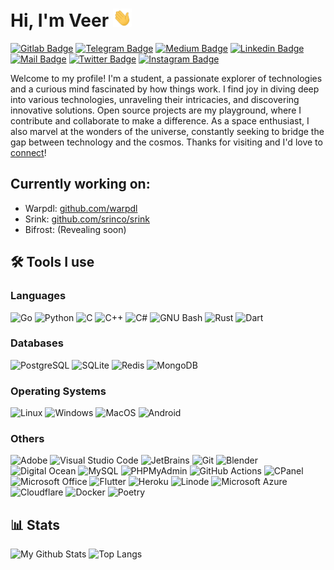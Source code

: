 # Hi, I'm Veer <img src="./wave.gif" width="30px">

[![Gitlab Badge](https://img.shields.io/badge/-celestix-FC6D26?style=flat&logo=GitLab&logoColor=white&link=https://gitlab.com/celestix/)](https://gitlab.com/celestix/)
[![Telegram Badge](https://img.shields.io/badge/-@CaptainPicard-0088cc?style=flat&logo=telegram&logoColor=white&link=https://telegram.me/captainpicard/)](https://telegram.me/captainpicard/)
[![Medium Badge](https://img.shields.io/badge/-@celestix-000000?style=flat&labelColor=000000&logo=Medium&link=https://medium.com/@celestix)](https://medium.com/@celestix)
[![Linkedin Badge](https://img.shields.io/badge/-celestix-blue?style=flat&logo=Linkedin&logoColor=white&link=https://www.linkedin.com/in/celestix/)](https://www.linkedin.com/in/celestix/)
[![Mail Badge](https://img.shields.io/badge/-i@anodite.co-c14438?style=flat&logo=gmail&logoColor=white&link=mailto:i@anodite.co)](mailto:i@anodite.co)
[![Twitter Badge](https://img.shields.io/badge/-@TheVeerRana-1ca0f1?style=flat&labelColor=1ca0f1&logo=twitter&logoColor=white&link=https://twitter.com/TheVeerRana)](https://twitter.com/TheVeerRana)
[![Instagram Badge](https://img.shields.io/badge/-@anonyindian-d10000?style=flat&logo=instagram&logoColor=white&link=https://instagram.com/anonyindian/)](https://instagram.com/anonyindian)

Welcome to my profile! I'm a student, a passionate explorer of technologies and a curious mind fascinated by how things work. I find joy in diving deep into various technologies, unraveling their intricacies, and discovering innovative solutions. Open source projects are my playground, where I contribute and collaborate to make a difference. As a space enthusiast, I also marvel at the wonders of the universe, constantly seeking to bridge the gap between technology and the cosmos. Thanks for visiting and I'd love to [connect](https://www.linkedin.com/in/celestix/)!

## Currently working on:
- Warpdl: [github.com/warpdl](https://github.com/warpdl)
- Srink: [github.com/srinco/srink](https://github.com/srinkco/srink)
- Bifrost: (Revealing soon)

## 🛠️  Tools I use

### Languages
![Go](https://img.shields.io/static/v1?style=for-the-badge&message=Go&color=00ADD8&logo=Go&logoColor=FFFFFF&label=)
![Python](https://img.shields.io/static/v1?style=for-the-badge&message=Python&color=3776AB&logo=Python&logoColor=FFFFFF&label=)
![C](https://img.shields.io/static/v1?style=for-the-badge&message=C&color=222222&logo=C&logoColor=A8B9CC&label=)
![C++](https://img.shields.io/static/v1?style=for-the-badge&message=C%2B%2B&color=00599C&logo=C%2B%2B&logoColor=FFFFFF&label=)
![C#](https://img.shields.io/static/v1?style=for-the-badge&message=C+Sharp&color=default&logo=CSharp&logoColor=FFFFFF&label=)
![GNU Bash](https://img.shields.io/static/v1?style=for-the-badge&message=GNU+Bash&color=4EAA25&logo=GNU+Bash&logoColor=FFFFFF&label=)
![Rust](https://img.shields.io/static/v1?style=for-the-badge&message=Rust&color=000000&logo=Rust&logoColor=FFFFFF&label=)
![Dart](https://img.shields.io/static/v1?style=for-the-badge&message=Dart&color=0175C2&logo=Dart&logoColor=FFFFFF&label=)

### Databases
![PostgreSQL](https://img.shields.io/static/v1?style=for-the-badge&message=PostgreSQL&color=4169E1&logo=PostgreSQL&logoColor=FFFFFF&label=)
![SQLite](https://img.shields.io/static/v1?style=for-the-badge&message=SQLite&color=003545&logo=SQLite&logoColor=FFFFFF&label=)
![Redis](https://img.shields.io/static/v1?style=for-the-badge&message=Redis&color=DC382D&logo=Redis&logoColor=FFFFFF&label=)
![MongoDB](https://img.shields.io/static/v1?style=for-the-badge&message=MongoDB&color=47A248&logo=MongoDB&logoColor=FFFFFF&label=)

### Operating Systems
![Linux](https://img.shields.io/static/v1?style=for-the-badge&message=Linux&color=red&logo=Linux&logoColor=FFFFFF&label=)
![Windows](https://img.shields.io/static/v1?style=for-the-badge&message=Windows&color=0078d4&logo=Windows&logoColor=FFFFFF&label=)
![MacOS](https://img.shields.io/static/v1?style=for-the-badge&message=MacOS&color=black&logo=MacOS&logoColor=FFFFFF&label=)
![Android](https://img.shields.io/static/v1?style=for-the-badge&message=Android&color=3DDC84&logo=Android&logoColor=FFFFFF&label=)

### Others
![Adobe](https://img.shields.io/static/v1?style=for-the-badge&message=Adobe&color=FF0000&logo=Adobe&logoColor=FFFFFF&label=)
![Visual Studio Code](https://img.shields.io/static/v1?style=for-the-badge&message=Visual+Studio+Code&color=007ACC&logo=Visual+Studio+Code&logoColor=FFFFFF&label=)
![JetBrains](https://img.shields.io/static/v1?style=for-the-badge&message=JetBrains&color=000000&logo=JetBrains&logoColor=FFFFFF&label=)
![Git](https://img.shields.io/static/v1?style=for-the-badge&message=Git&color=F05032&logo=Git&logoColor=FFFFFF&label=)
![Blender](https://img.shields.io/static/v1?style=for-the-badge&message=Blender&color=F5792A&logo=Blender&logoColor=FFFFFF&label=)
![Digital Ocean](https://img.shields.io/static/v1?style=for-the-badge&message=Digital+Ocean&color=008bcf&logo=DigitalOcean&logoColor=FFFFFF&label=)
![MySQL](https://img.shields.io/static/v1?style=for-the-badge&message=mysql&color=00758f&logo=mysql&logoColor=FBB040&label=)
![PHPMyAdmin](https://img.shields.io/static/v1?style=for-the-badge&message=Phpmyadmin&color=gray&logo=phpmyadmin&logoColor=FBB040&label=)
![GitHub Actions](https://img.shields.io/static/v1?style=for-the-badge&message=GitHub+Actions&color=2088FF&logo=GitHub+Actions&logoColor=FFFFFF&label=)
![CPanel](https://img.shields.io/static/v1?style=for-the-badge&message=CPanel&color=000000&logo=Cpanel&label=)
![Microsoft Office](https://img.shields.io/static/v1?style=for-the-badge&message=Microsoft+Office&color=D83B01&logo=Microsoft+Office&logoColor=FFFFFF&label=)
![Flutter](https://img.shields.io/static/v1?style=for-the-badge&message=Flutter&color=42A5F5&logo=flutter&logoColor=FFFFFF&label=)
![Heroku](https://img.shields.io/static/v1?style=for-the-badge&message=Heroku&color=430098&logo=Heroku&logoColor=FFFFFF&label=)
![Linode](https://img.shields.io/static/v1?style=for-the-badge&message=Linode&color=00A95C&logo=Linode&logoColor=FFFFFF&label=)
![Microsoft Azure](https://img.shields.io/static/v1?style=for-the-badge&message=Azure&color=007FFF&logo=MicrosoftAzure&logoColor=FFFFFF&label=)
![Cloudflare](https://img.shields.io/static/v1?style=for-the-badge&message=Cloudflare&color=F38020&logo=Cloudflare&logoColor=FFFFFF&label=)
![Docker](https://img.shields.io/static/v1?style=for-the-badge&message=Docker&color=2496ED&logo=Docker&logoColor=FFFFFF&label=)
![Poetry](https://img.shields.io/static/v1?style=for-the-badge&message=Poetry&color=60A5FA&logo=Poetry&logoColor=FFFFFF&label=)

## 📊 Stats
![My Github Stats](https://github-readme-stats.vercel.app/api?username=Celestix&count_private=true&show_icons=true&hide_title=true&include_all_commits=true&layout=compact&theme=radical)
![Top Langs](https://github-readme-stats.vercel.app/api/top-langs/?username=Celestix&langs_count=10&layout=compact&theme=radical)



